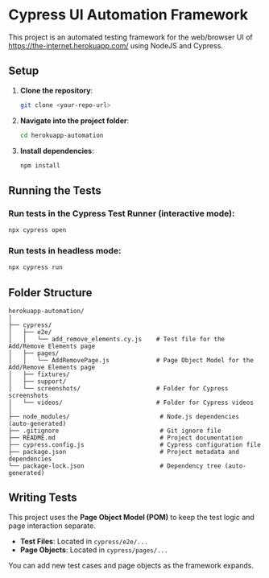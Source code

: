 # Cypress UI Automation Framework

This project is an automated testing framework for the web/browser UI of https://the-internet.herokuapp.com/ using NodeJS and Cypress. 

## Setup

1. **Clone the repository**:
   ```bash
   git clone <your-repo-url>
   ```

2. **Navigate into the project folder**:
   ```bash
   cd herokuapp-automation
   ```

3. **Install dependencies**:
   ```bash
   npm install
   ```

## Running the Tests

### Run tests in the Cypress Test Runner (interactive mode):

```bash
npx cypress open
```

### Run tests in headless mode:

```bash
npx cypress run
```

## Folder Structure

```
herokuapp-automation/
│
├── cypress/
│   ├── e2e/
│   │   └── add_remove_elements.cy.js    # Test file for the Add/Remove Elements page
│   ├── pages/
│   │   └── AddRemovePage.js             # Page Object Model for the Add/Remove Elements page
│   ├── fixtures/
│   ├── support/
│   └── screenshots/                     # Folder for Cypress screenshots
│   └── videos/                          # Folder for Cypress videos
│
├── node_modules/                         # Node.js dependencies (auto-generated)
├── .gitignore                            # Git ignore file
├── README.md                             # Project documentation
├── cypress.config.js                     # Cypress configuration file
├── package.json                          # Project metadata and dependencies
└── package-lock.json                     # Dependency tree (auto-generated)
```

## Writing Tests

This project uses the **Page Object Model (POM)** to keep the test logic and page interaction separate.

- **Test Files**: Located in `cypress/e2e/...`
- **Page Objects**: Located in `cypress/pages/...`

You can add new test cases and page objects as the framework expands.
